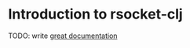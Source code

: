 # Introduction to rsocket-clj

TODO: write [great documentation](http://jacobian.org/writing/what-to-write/)
